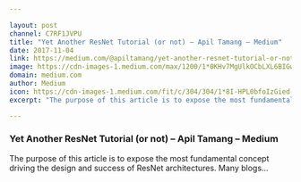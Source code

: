 ```yaml
---

layout: post
channel: C7RF1JVPU
title: "Yet Another ResNet Tutorial (or not) – Apil Tamang – Medium"
date: 2017-11-04
link: https://medium.com/@apiltamang/yet-another-resnet-tutorial-or-not-f6dd9515fcd7?source=rss------machine_learning-5
image: https://cdn-images-1.medium.com/max/1200/1*0KHv7MgUlkOCbLXL6BIGwA.png
domain: medium.com
author: Medium
icon: https://cdn-images-1.medium.com/fit/c/304/304/1*8I-HPL0bfoIzGied-dzOvA.png
excerpt: "The purpose of this article is to expose the most fundamental concept driving the design and success of ResNet architectures. Many blogs…"

---
```


### Yet Another ResNet Tutorial (or not) – Apil Tamang – Medium

The purpose of this article is to expose the most fundamental concept driving the design and success of ResNet architectures. Many blogs…